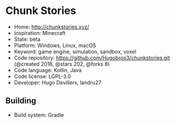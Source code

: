 # Chunk Stories

- Home: http://chunkstories.xyz/
- Inspiration: Minecraft
- State: beta
- Platform: Windows, Linux, macOS
- Keyword: game engine, simulation, sandbox, voxel
- Code repository: https://github.com/Hugobros3/chunkstories.git (@created 2018, @stars 202, @forks 8)
- Code language: Kotlin, Java
- Code license: LGPL-3.0
- Developer: Hugo Devillers, landru27

## Building

- Build system: Gradle
